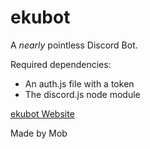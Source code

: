 # ekubot

A *nearly* pointless Discord Bot.

Required dependencies:

- An auth.js file with a token
- The discord.js node module

[ekubot Website](drsmalls.github.io/ekubot)

Made by Mob
